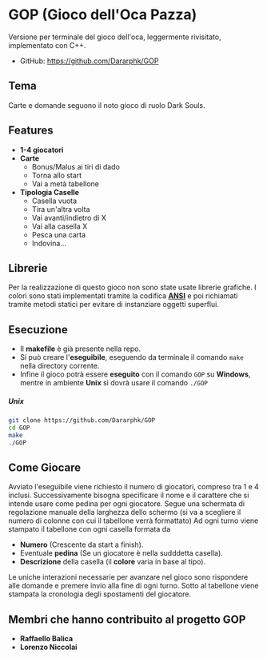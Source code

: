 ﻿# GOP (Gioco dell'Oca Pazza)

Versione per terminale del gioco dell'oca, leggermente rivisitato, implementato con C++.

* GitHub: https://github.com/Dararphk/GOP

## Tema

Carte e domande seguono il noto gioco di ruolo Dark Souls.

## Features
* **1-4 giocatori**
* **Carte**
    * Bonus/Malus ai tiri di dado
    * Torna allo start
    * Vai a metà tabellone
* **Tipologia Caselle**
	* Casella vuota
    * Tira un'altra volta
    * Vai avanti/indietro di X
    * Vai alla casella X
    * Pesca una carta
    * Indovina...

## Librerie

Per la realizzazione di questo gioco non sono state usate librerie grafiche.
I colori sono stati implementati tramite la codifica **[ANSI](https://en.wikipedia.org/wiki/ANSI_escape_code)** e poi richiamati tramite metodi statici per evitare di instanziare oggetti superflui.

## Esecuzione

* Il **makefile** è già presente nella repo.
* Si può creare l'**eseguibile**, eseguendo da terminale il comando `make` nella directory corrente.
* Infine il gioco potrà essere **eseguito** con il comando `GOP` su **Windows**, mentre in ambiente **Unix** si dovrà usare il comando `./GOP`

##### Unix
```bash
git clone https://github.com/Dararphk/GOP
cd GOP
make
./GOP
```

## Come Giocare

Avviato l'eseguibile viene richiesto il numero di giocatori, compreso tra 1 e 4 inclusi. Successivamente bisogna specificare il nome e il carattere che si intende usare come pedina per ogni giocatore.
Segue una schermata di regolazione manuale della larghezza dello schermo (si va a scegliere il numero di colonne con cui il tabellone verrà formattato)
Ad ogni turno viene stampato il tabellone con ogni casella formata da

* **Numero** (Crescente da start a finish).
* Eventuale **pedina** (Se un giocatore è nella sudddetta casella).
* **Descrizione** della casella (il **colore** varia in base al tipo).

Le uniche interazioni necessarie per avanzare nel gioco sono rispondere alle domande e premere invio alla fine di ogni turno.
Sotto al tabellone viene stampata la cronologia degli spostamenti del giocatore.

## Membri che hanno contribuito al progetto GOP

* **Raffaello Balica**
* **Lorenzo Niccolai**
